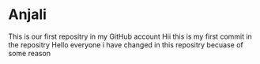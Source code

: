 # Anjali
This is our first repositry in my GitHub account
Hii this is my first commit in  the    repositry
Hello everyone i have changed in this repositry becuase of some  reason
